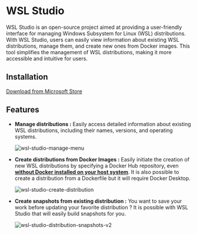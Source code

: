 # WSL Studio

WSL Studio is an open-source project aimed at providing a user-friendly interface for managing Windows Subsystem for Linux (WSL) distributions. With WSL Studio, users can easily view information about existing WSL distributions, manage them, and create new ones from Docker images. This tool simplifies the management of WSL distributions, making it more accessible and intuitive for users.

## Installation 
[Download from Microsoft Store](https://apps.microsoft.com/detail/9plsjr4tg2gq?hl=en-us&gl=EN)
## Features

* **Manage distributions :** Easily access detailed information about existing WSL distributions, including their names, versions, and operating systems.
  
  ![wsl-studio-manage-menu](https://github.com/user-attachments/assets/0e536f62-73e2-4637-9c3c-5b666394c5c8)

* **Create distributions from Docker Images :** Easily initiate the creation of new WSL distributions by specifying a Docker Hub repository, even **<ins>without Docker installed on your host system</ins>**. It is also possible to create a distribution from a Dockerfile but it will require Docker Desktop.
  
  ![wsl-studio-create-distribution](https://github.com/user-attachments/assets/f12fedab-0559-4358-9c74-f3ffc25170a4)


* **Create snapshots from existing distribution :** You want to save your work before updating your favorite distribution ? It is possible with WSL Studio that will easily build snapshots for you.

  ![wsl-studio-distribution-snapshots-v2](https://github.com/user-attachments/assets/3b98c2f6-3920-468e-9dbd-a7ee19a524cf)
